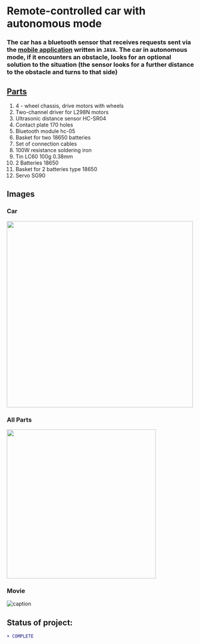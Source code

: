 # Remote-controlled car with autonomous mode
### The car has a bluetooth sensor that receives requests sent via the [mobile application](https://github.com/miszu98/Mobile-App-arduino-car-remote-control) written in ```JAVA```. The car in autonomous mode, if it encounters an obstacle, looks for an optional solution to the situation (the sensor looks for a further distance to the obstacle and turns to that side)

## [Parts](#all-parts)
1. 4 - wheel chassis, drive motors with wheels
2. Two-channel driver for L298N motors
3. Ultrasonic distance sensor HC-SR04
4. Contact plate 170 holes
5. Bluetooth module hc-05
6. Basket for two 18650 batteries
7. Set of connection cables
8. 100W resistance soldering iron
9. Tin LC60 100g 0.38mm
10. 2 Batteries 18650
11. Basket for 2 batteries type 18650
12. Servo SG90

## Images 

### Car
<p align="left"> 
  <img src="https://i.imgur.com/DjsRtEZ.png"  width="500px">
</p>

### All Parts
<p align="left"> 
  <img src="https://i.imgur.com/lB5pvj4.png"  width="400px">
</p>

### Movie 
![caption](https://www.youtube.com/watch?v=xfmC_sUt6lk&feature=youtu.be)


## Status of project: 
```diff 
+ COMPLETE
```

